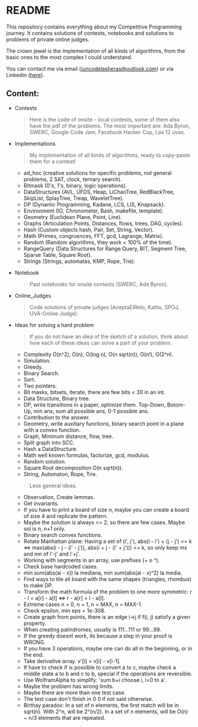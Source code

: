 # README
This repository contains everything about my Competitive Programming journey. It contains solutions of contests, notebooks and solutions to problems of private online judges.

The crown jewel is the implementation of all kinds of algorithms, from the basic ones to the most complex I could understand.

You can contact me via email ([juncodelasheras@outlook.com](mailto:juncodelasheras@outlook.com)) or via Linkedin ([here](https://www.linkedin.com/in/junco-de-las-heras-valenzuela/)).

## Content:
- Contests
  > Here is the code of onsite - local contests, some of them also have the pdf of the problems.
  The most important are: Ada Byron, SWERC, Google Code Jam, Facebook Hacker Cup, Las 12 uvas.
- Implementations
  > My implementation of all kinds of algorithms, ready to copy-paste them for a contest!
  - ad_hoc (creative solutions for specific problems, not general problems, 2 SAT, clock, ternary search).
  - Bitmask (0's, 1's, binary, logic operations).
  - DataStructures (AVL, UFDS, Heap, LiChaoTree, RedBlackTree, SkipList, SplayTree, Treap, WaveletTree).
  - DP (Dynamic Programming, Kadane, LCS, LIS, Knapsack).
  - Environment (IO, Chronometer, Bash, makefile, template).
  - Geometry (Euclidean Plane, Point, Line).
  - Graphs (Articulation Points, Distances, flows, trees, DAG, cycles).
  - Hash (Custom objects hash, Pair, Set, String, Vector).
  - Math (Primes, congruences, FFT, gcd, Lagrange, Matrix).
  - Random (Random algorithms, they work < 100% of the time).
  - RangeQuery (Data Structures for Range Query, BIT, Segment Tree, Sparse Table, Square Root).
  - Strings (Strings, automatas, KMP, Rope, Trie).

- Notebook
  > Past notebooks for onsite contests (SWERC, Ada Byron).
- Online_Judges
  > Code solutions of private judges (AceptaElReto, Kattis, SPOJ, UVA-Online Judge).
  
  
- Ideas for solving a hard problem
  > If you do not have an idea of the sketch of a solution, think about how each of these ideas can solve a part of your problem.
  - Complexity O(n^2), O(n), O(log n), O(n sqrt(n)), O(n!), O(2^n).
  - Simulation.
  - Greedy.
  - Binary Search.
  - Sort.
  - Two pointers.
  - Bit masks, bitsets, iterate, there are few bits < 30 in an int.
  - Data Structure, Binary tree.
  - DP, write transitions in a paper, optimize them. Top-Down, Botom-Up, min ans, sum all possible ans, 0-1 possible ans.
  - Contribution to the answer.
  - Geometry, write auxiliary functions, binary search point in a plane with a convex function.
  - Graph, Minimum distance, flow, tree.
  - Split graph into SCC.
  - Hash a DataStructure.
  - Math well known formulas, factorize, gcd, modulus.
  - Random solution.
  - Square Root decomposition O(n sqrt(n)). 
  - String, Automaton, Rope, Trie.
  > Less general ideas.
  - Observation, Create lemmas.
  - Get invariants.
  - If you have to print a board of size n, maybe you can create a board of size 4 and replicate the pattern.
  - Maybe the solution is always <= 2, so there are few cases. Maybe sol is n, n+1 only.
  - Binary search convex functions.
  - Rotate Manhattan plane: Having a set of (i', j'), abs(i - i') + (j - j') <= k <=> max(abs(i - j - (i' - j')), abs(i + j - (i' + j'))) <= k, so only keep mx and mn of i'-j' and i'+j'.
  - Working with segments in an array, use prefixes (+ o ^).
  - Check base hardcoded cases.
  - min sum(abs(ai - x)) la mediana, min sum(abs(ai - x)^2) la media.
  - Find ways to tile all board with the same shapes (triangles, rhombus) to make DP.
  - Transform the math formula of the problem to one more symmetric: r - l = a[r] - a[l] <=> r - a[r] = l - a[l].
  - Extreme cases n = 0, n = 1, n = MAX, n = MAX-1.
  - Check epsilon, min eps = 1e-308.
  - Create graph from points, there is an edge i->j if f(i, j) satisfy a given property.
  - When creating palindromes, usually is 111...111 or 99...99.
  - If the greedy doesnt work, its because a step in your proof is WRONG.
  - If you have 3 operations, maybe one can do all in the beginning, or in the end.
  - Take derivative array. v'[i] = v[i] - v[i-1].
  - If have to check if is possible to convert a to c, maybe check a middle state a to b and c to b, special if the operations are reversible.
  - Use WolframAlpha to simplify: 'sum b+i choose i, i=0 to a'.
  - Maybe the problem has wrong limits.
  - Maybe there are more than one test case.
  - The test case don't finish in 0 0 if not said otherwise.
  - Birthay paradox: In a set of n elements, the first match will be in sqrt(n). With 2^n, will be 2^(n/2). In a set of n elements, will be O(n) ~ n/3 elements that are repeated.
  
  
  
  
  
  
